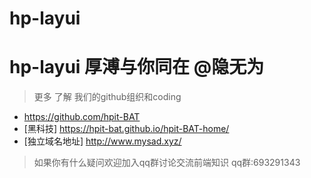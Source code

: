 # hp-layui
# hp-layui 厚溥与你同在   @隐无为

>更多 了解  我们的github组织和coding

- https://github.com/hpit-BAT
- [黑科技]  https://hpit-bat.github.io/hpit-BAT-home/
- [独立域名地址] http://www.mysad.xyz/


> 如果你有什么疑问欢迎加入qq群讨论交流前端知识
> qq群:693291343